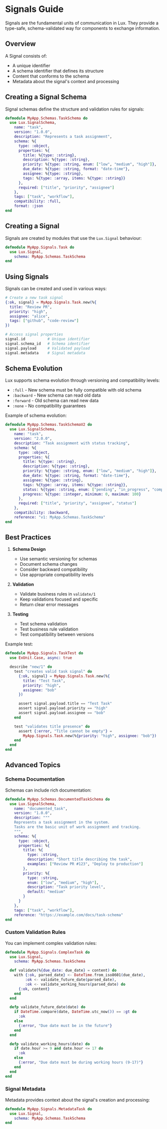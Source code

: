 # Signals Guide

Signals are the fundamental units of communication in Lux. They provide a type-safe, schema-validated way for components to exchange information.

## Overview

A Signal consists of:
- A unique identifier
- A schema identifier that defines its structure
- Content that conforms to the schema
- Metadata about the signal's context and processing

## Creating a Signal Schema

Signal schemas define the structure and validation rules for signals:

```elixir
defmodule MyApp.Schemas.TaskSchema do
  use Lux.SignalSchema,
    name: "task",
    version: "1.0.0",
    description: "Represents a task assignment",
    schema: %{
      type: :object,
      properties: %{
        title: %{type: :string},
        description: %{type: :string},
        priority: %{type: :string, enum: ["low", "medium", "high"]},
        due_date: %{type: :string, format: "date-time"},
        assignee: %{type: :string},
        tags: %{type: :array, items: %{type: :string}}
      },
      required: ["title", "priority", "assignee"]
    },
    tags: ["task", "workflow"],
    compatibility: :full,
    format: :json
end
```

## Creating a Signal

Signals are created by modules that use the `Lux.Signal` behaviour:

```elixir
defmodule MyApp.Signals.Task do
  use Lux.Signal,
    schema: MyApp.Schemas.TaskSchema
end
```

## Using Signals

Signals can be created and used in various ways:

```elixir
# Create a new task signal
{:ok, signal} = MyApp.Signals.Task.new(%{
  title: "Review PR",
  priority: "high",
  assignee: "alice",
  tags: ["github", "code-review"]
})

# Access signal properties
signal.id          # Unique identifier
signal.schema_id   # Schema identifier
signal.payload     # Validated payload
signal.metadata    # Signal metadata
```

## Schema Evolution

Lux supports schema evolution through versioning and compatibility levels:

- `:full` - New schema must be fully compatible with old schema
- `:backward` - New schema can read old data
- `:forward` - Old schema can read new data
- `:none` - No compatibility guarantees

Example of schema evolution:

```elixir
defmodule MyApp.Schemas.TaskSchemaV2 do
  use Lux.SignalSchema,
    name: "task",
    version: "2.0.0",
    description: "Task assignment with status tracking",
    schema: %{
      type: :object,
      properties: %{
        title: %{type: :string},
        description: %{type: :string},
        priority: %{type: :string, enum: ["low", "medium", "high"]},
        due_date: %{type: :string, format: "date-time"},
        assignee: %{type: :string},
        tags: %{type: :array, items: %{type: :string}},
        status: %{type: :string, enum: ["pending", "in_progress", "completed"]},
        progress: %{type: :integer, minimum: 0, maximum: 100}
      },
      required: ["title", "priority", "assignee", "status"]
    },
    compatibility: :backward,
    reference: "v1: MyApp.Schemas.TaskSchema"
end
```

## Best Practices

1. **Schema Design**
   - Use semantic versioning for schemas
   - Document schema changes
   - Consider backward compatibility
   - Use appropriate compatibility levels

2. **Validation**
   - Validate business rules in `validate/1`
   - Keep validations focused and specific
   - Return clear error messages

4. **Testing**
   - Test schema validation
   - Test business rule validation
   - Test compatibility between versions

Example test:
```elixir
defmodule MyApp.Signals.TaskTest do
  use ExUnit.Case, async: true

  describe "new/1" do
    test "creates valid task signal" do
      {:ok, signal} = MyApp.Signals.Task.new(%{
        title: "Test Task",
        priority: "high",
        assignee: "bob"
      })

      assert signal.payload.title == "Test Task"
      assert signal.payload.priority == "high"
      assert signal.payload.assignee == "bob"
    end

    test "validates title presence" do
      assert {:error, "Title cannot be empty"} = 
        MyApp.Signals.Task.new(%{priority: "high", assignee: "bob"})
    end
  end
end
```

## Advanced Topics

### Schema Documentation
Schemas can include rich documentation:

```elixir
defmodule MyApp.Schemas.DocumentedTaskSchema do
  use Lux.SignalSchema,
    name: "documented_task",
    version: "1.0.0",
    description: """
    Represents a task assignment in the system.
    Tasks are the basic unit of work assignment and tracking.
    """,
    schema: %{
      type: :object,
      properties: %{
        title: %{
          type: :string,
          description: "Short title describing the task",
          examples: ["Review PR #123", "Deploy to production"]
        },
        priority: %{
          type: :string,
          enum: ["low", "medium", "high"],
          description: "Task priority level",
          default: "medium"
        }
      }
    },
    tags: ["task", "workflow"],
    reference: "https://example.com/docs/task-schema"
end
```

### Custom Validation Rules

You can implement complex validation rules:

```elixir
defmodule MyApp.Signals.ComplexTask do
  use Lux.Signal,
    schema: MyApp.Schemas.TaskSchema

  def validate(%{due_date: due_date} = content) do
    with {:ok, parsed_date} <- DateTime.from_iso8601(due_date),
         :ok <- validate_future_date(parsed_date),
         :ok <- validate_working_hours(parsed_date) do
      {:ok, content}
    end
  end

  defp validate_future_date(date) do
    if DateTime.compare(date, DateTime.utc_now()) == :gt do
      :ok
    else
      {:error, "Due date must be in the future"}
    end
  end

  defp validate_working_hours(date) do
    if date.hour >= 9 and date.hour <= 17 do
      :ok
    else
      {:error, "Due date must be during working hours (9-17)"}
    end
  end
end
```

### Signal Metadata

Metadata provides context about the signal's creation and processing:

```elixir
defmodule MyApp.Signals.MetadataTask do
  use Lux.Signal,
    schema: MyApp.Schemas.TaskSchema
end
``` 